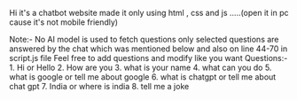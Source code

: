 Hi it's a chatbot website made it only using html , css and js .....(open it in pc cause it's not mobile friendly)

Note:- No AI model is used to fetch questions only selected questions are answered by the chat which was mentioned below and also on line 44-70 in script.js file
Feel free to add questions and modify like you want
Questions:- 1. Hi or Hello
            2. How are you
            3. what is your name
            4. what can you do
            5. what is google or tell me about google
            6. what is chatgpt or tell me about chat gpt
            7. India or where is india
            8. tell me a joke
            
